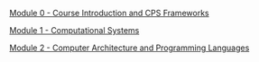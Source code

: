 [Module 0 - Course Introduction and CPS Frameworks](lectureslides/module0.pdf)

[Module 1 - Computational Systems](lectureslides/module1.pdf)

[Module 2 - Computer Architecture and Programming Languages](lectureslides/module2.pdf)

